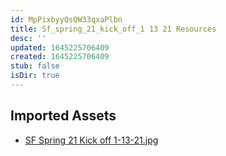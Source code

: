 ```yaml
---
id: MpPixbyyQsQW33qxaPlbn
title: Sf_spring_21_kick_off_1 13 21 Resources
desc: ''
updated: 1645225706409
created: 1645225706409
stub: false
isDir: true
---
```

## Imported Assets
- [SF Spring 21 Kick off 1-13-21.jpg](/assets/sf-spring-21-kick-off-1-13-21-sdHFK5sRW03R.jpg)
